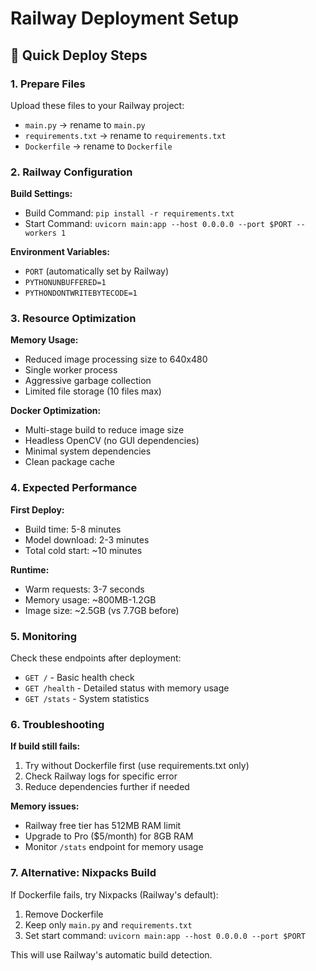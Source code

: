 # Railway Deployment Setup

## 🚀 Quick Deploy Steps

### 1. Prepare Files

Upload these files to your Railway project:

- `main.py` → rename to `main.py`
- `requirements.txt` → rename to `requirements.txt`
- `Dockerfile` → rename to `Dockerfile`

### 2. Railway Configuration

**Build Settings:**

- Build Command: `pip install -r requirements.txt`
- Start Command: `uvicorn main:app --host 0.0.0.0 --port $PORT --workers 1`

**Environment Variables:**

- `PORT` (automatically set by Railway)
- `PYTHONUNBUFFERED=1`
- `PYTHONDONTWRITEBYTECODE=1`

### 3. Resource Optimization

**Memory Usage:**

- Reduced image processing size to 640x480
- Single worker process
- Aggressive garbage collection
- Limited file storage (10 files max)

**Docker Optimization:**

- Multi-stage build to reduce image size
- Headless OpenCV (no GUI dependencies)
- Minimal system dependencies
- Clean package cache

### 4. Expected Performance

**First Deploy:**

- Build time: 5-8 minutes
- Model download: 2-3 minutes
- Total cold start: ~10 minutes

**Runtime:**

- Warm requests: 3-7 seconds
- Memory usage: ~800MB-1.2GB
- Image size: ~2.5GB (vs 7.7GB before)

### 5. Monitoring

Check these endpoints after deployment:

- `GET /` - Basic health check
- `GET /health` - Detailed status with memory usage
- `GET /stats` - System statistics

### 6. Troubleshooting

**If build still fails:**

1. Try without Dockerfile first (use requirements.txt only)
2. Check Railway logs for specific error
3. Reduce dependencies further if needed

**Memory issues:**

- Railway free tier has 512MB RAM limit
- Upgrade to Pro ($5/month) for 8GB RAM
- Monitor `/stats` endpoint for memory usage

### 7. Alternative: Nixpacks Build

If Dockerfile fails, try Nixpacks (Railway's default):

1. Remove Dockerfile
2. Keep only `main.py` and `requirements.txt`
3. Set start command: `uvicorn main:app --host 0.0.0.0 --port $PORT`

This will use Railway's automatic build detection.
